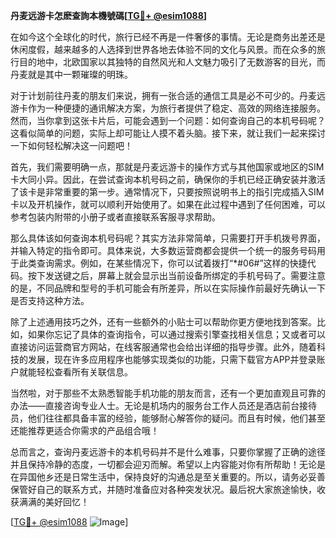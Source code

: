 **丹麦远游卡怎麽查詢本機號碼[[TG💪+ @esim1088](https://t.me/s/esim1088)]**

在如今这个全球化的时代，旅行已经不再是一件奢侈的事情。无论是商务出差还是休闲度假，越来越多的人选择到世界各地去体验不同的文化与风景。而在众多的旅行目的地中，北欧国家以其独特的自然风光和人文魅力吸引了无数游客的目光，而丹麦就是其中一颗璀璨的明珠。

对于计划前往丹麦的朋友们来说，拥有一张合适的通信工具是必不可少的。丹麦远游卡作为一种便捷的通讯解决方案，为旅行者提供了稳定、高效的网络连接服务。然而，当你拿到这张卡片后，可能会遇到一个问题：如何查询自己的本机号码呢？这看似简单的问题，实际上却可能让人摸不着头脑。接下来，就让我们一起来探讨一下如何轻松解决这一问题吧！

首先，我们需要明确一点，那就是丹麦远游卡的操作方式与其他国家或地区的SIM卡大同小异。因此，在尝试查询本机号码之前，确保你的手机已经正确安装并激活了该卡是非常重要的第一步。通常情况下，只要按照说明书上的指引完成插入SIM卡以及开机操作，就可以顺利开始使用了。如果在此过程中遇到了任何困难，可以参考包装内附带的小册子或者直接联系客服寻求帮助。

那么具体该如何查询本机号码呢？其实方法非常简单，只需要打开手机拨号界面，并输入特定的指令即可。具体来说，大多数运营商都会提供一个统一的服务号码用于此类查询需求。例如，在某些情况下，你可以试着拨打“*#06#”这样的快捷代码。按下发送键之后，屏幕上就会显示出当前设备所绑定的手机号码了。需要注意的是，不同品牌和型号的手机可能会有所差异，所以在实际操作前最好先确认一下是否支持这种方法。

除了上述通用技巧之外，还有一些额外的小贴士可以帮助你更方便地找到答案。比如，如果你忘记了具体的查询指令，可以通过搜索引擎查找相关信息；又或者可以直接访问运营商官方网站，在线客服通常也会给出详细的指导步骤。此外，随着科技的发展，现在许多应用程序也能够实现类似的功能，只需下载官方APP并登录账户就能轻松查看所有关联信息。

当然啦，对于那些不太熟悉智能手机功能的朋友而言，还有一个更加直观且可靠的办法——直接咨询专业人士。无论是机场内的服务台工作人员还是酒店前台接待员，他们往往都具备丰富的经验，能够耐心解答你的疑问。而且有时候，他们甚至还能推荐更适合你需求的产品组合哦！

总而言之，查询丹麦远游卡的本机号码并不是什么难事，只要你掌握了正确的途径并且保持冷静的态度，一切都会迎刃而解。希望以上内容能对你有所帮助！无论是在异国他乡还是日常生活中，保持良好的沟通总是至关重要的。所以，请务必妥善保管好自己的联系方式，并随时准备应对各种突发状况。最后祝大家旅途愉快，收获满满的美好回忆！

[[TG💪+ @esim1088](https://t.me/s/esim1088) ![Image](https://i.postimg.cc/4NQfJmqS/Snipaste-2025-05-13-00-14-12.png)]